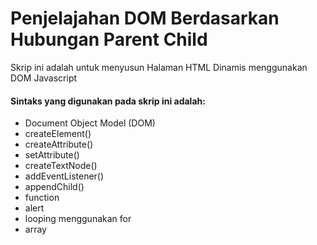 # Penjelajahan DOM Berdasarkan Hubungan Parent Child
Skrip ini adalah untuk menyusun Halaman HTML Dinamis menggunakan DOM Javascript

#### Sintaks yang digunakan pada skrip ini adalah:
- Document Object Model (DOM)
 - createElement()
 - createAttribute()
 - setAttribute()
 - createTextNode()
 - addEventListener()
 - appendChild()
- function
- alert
- looping menggunakan for
- array

